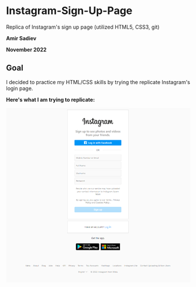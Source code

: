 # Instagram-Sign-Up-Page
Replica of Instagram's sign up page (utilized HTML5, CSS3, git)

**Amir Sadiev** 

**November 2022**

## Goal
I decided to practice my HTML/CSS skills by trying the replicate Instagram's login page. 

**Here's what I am trying to replicate:**

![alt text](https://github.com/amir111/Instagram-Login-Page/blob/master/img/insta-sign-up-page.PNG)
